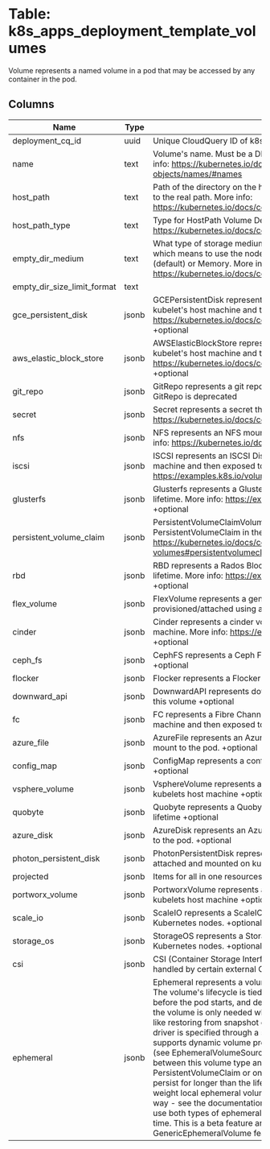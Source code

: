 
# Table: k8s_apps_deployment_template_volumes
Volume represents a named volume in a pod that may be accessed by any container in the pod.
## Columns
| Name        | Type           | Description  |
| ------------- | ------------- | -----  |
|deployment_cq_id|uuid|Unique CloudQuery ID of k8s_apps_deployments table (FK)|
|name|text|Volume's name. Must be a DNS_LABEL and unique within the pod. More info: https://kubernetes.io/docs/concepts/overview/working-with-objects/names/#names|
|host_path|text|Path of the directory on the host. If the path is a symlink, it will follow the link to the real path. More info: https://kubernetes.io/docs/concepts/storage/volumes#hostpath|
|host_path_type|text|Type for HostPath Volume Defaults to "" More info: https://kubernetes.io/docs/concepts/storage/volumes#hostpath +optional|
|empty_dir_medium|text|What type of storage medium should back this directory. The default is "" which means to use the node's default medium. Must be an empty string (default) or Memory. More info: https://kubernetes.io/docs/concepts/storage/volumes#emptydir +optional|
|empty_dir_size_limit_format|text||
|gce_persistent_disk|jsonb|GCEPersistentDisk represents a GCE Disk resource that is attached to a kubelet's host machine and then exposed to the pod. More info: https://kubernetes.io/docs/concepts/storage/volumes#gcepersistentdisk +optional|
|aws_elastic_block_store|jsonb|AWSElasticBlockStore represents an AWS Disk resource that is attached to a kubelet's host machine and then exposed to the pod. More info: https://kubernetes.io/docs/concepts/storage/volumes#awselasticblockstore +optional|
|git_repo|jsonb|GitRepo represents a git repository at a particular revision. DEPRECATED: GitRepo is deprecated|
|secret|jsonb|Secret represents a secret that should populate this volume. More info: https://kubernetes.io/docs/concepts/storage/volumes#secret +optional|
|nfs|jsonb|NFS represents an NFS mount on the host that shares a pod's lifetime More info: https://kubernetes.io/docs/concepts/storage/volumes#nfs +optional|
|iscsi|jsonb|ISCSI represents an ISCSI Disk resource that is attached to a kubelet's host machine and then exposed to the pod. More info: https://examples.k8s.io/volumes/iscsi/README.md +optional|
|glusterfs|jsonb|Glusterfs represents a Glusterfs mount on the host that shares a pod's lifetime. More info: https://examples.k8s.io/volumes/glusterfs/README.md +optional|
|persistent_volume_claim|jsonb|PersistentVolumeClaimVolumeSource represents a reference to a PersistentVolumeClaim in the same namespace. More info: https://kubernetes.io/docs/concepts/storage/persistent-volumes#persistentvolumeclaims +optional|
|rbd|jsonb|RBD represents a Rados Block Device mount on the host that shares a pod's lifetime. More info: https://examples.k8s.io/volumes/rbd/README.md +optional|
|flex_volume|jsonb|FlexVolume represents a generic volume resource that is provisioned/attached using an exec based plugin. +optional|
|cinder|jsonb|Cinder represents a cinder volume attached and mounted on kubelets host machine. More info: https://examples.k8s.io/mysql-cinder-pd/README.md +optional|
|ceph_fs|jsonb|CephFS represents a Ceph FS mount on the host that shares a pod's lifetime +optional|
|flocker|jsonb|Flocker represents a Flocker volume attached to a kubelet's host machine|
|downward_api|jsonb|DownwardAPI represents downward API about the pod that should populate this volume +optional|
|fc|jsonb|FC represents a Fibre Channel resource that is attached to a kubelet's host machine and then exposed to the pod. +optional|
|azure_file|jsonb|AzureFile represents an Azure File Service mount on the host and bind mount to the pod. +optional|
|config_map|jsonb|ConfigMap represents a configMap that should populate this volume +optional|
|vsphere_volume|jsonb|VsphereVolume represents a vSphere volume attached and mounted on kubelets host machine +optional|
|quobyte|jsonb|Quobyte represents a Quobyte mount on the host that shares a pod's lifetime +optional|
|azure_disk|jsonb|AzureDisk represents an Azure Data Disk mount on the host and bind mount to the pod. +optional|
|photon_persistent_disk|jsonb|PhotonPersistentDisk represents a PhotonController persistent disk attached and mounted on kubelets host machine|
|projected|jsonb|Items for all in one resources secrets, configmaps, and downward API|
|portworx_volume|jsonb|PortworxVolume represents a portworx volume attached and mounted on kubelets host machine +optional|
|scale_io|jsonb|ScaleIO represents a ScaleIO persistent volume attached and mounted on Kubernetes nodes. +optional|
|storage_os|jsonb|StorageOS represents a StorageOS volume attached and mounted on Kubernetes nodes. +optional|
|csi|jsonb|CSI (Container Storage Interface) represents ephemeral storage that is handled by certain external CSI drivers (Beta feature). +optional|
|ephemeral|jsonb|Ephemeral represents a volume that is handled by a cluster storage driver. The volume's lifecycle is tied to the pod that defines it - it will be created before the pod starts, and deleted when the pod is removed.  Use this if: a) the volume is only needed while the pod runs, b) features of normal volumes like restoring from snapshot or capacity    tracking are needed, c) the storage driver is specified through a storage class, and d) the storage driver supports dynamic volume provisioning through    a PersistentVolumeClaim (see EphemeralVolumeSource for more    information on the connection between this volume type    and PersistentVolumeClaim).  Use PersistentVolumeClaim or one of the vendor-specific APIs for volumes that persist for longer than the lifecycle of an individual pod.  Use CSI for light-weight local ephemeral volumes if the CSI driver is meant to be used that way - see the documentation of the driver for more information.  A pod can use both types of ephemeral volumes and persistent volumes at the same time.  This is a beta feature and only available when the GenericEphemeralVolume feature gate is enabled.  +optional|
